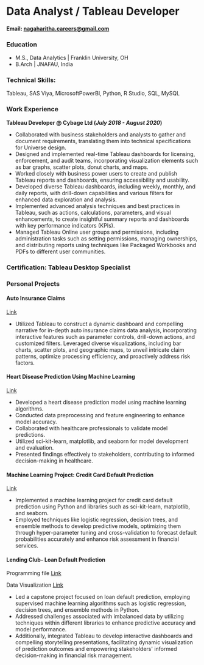 # Data Analyst / Tableau Developer

#### Email: nagaharitha.careers@gmail.com

### Education
- M.S., Data Analytics	| Franklin University, OH
- B.Arch | JNAFAU, India

### Technical Skills: 
Tableau,  SAS Viya, MicrosoftPowerBI, Python, R Studio, SQL, MySQL

### Work Experience
**Tableau Developer @ Cybage Ltd (_July 2018 - August 2020_)**

- Collaborated with business stakeholders and analysts to gather and document requirements, translating them into technical specifications for Universe design.
- Designed and implemented real-time Tableau dashboards for licensing, enforcement, and audit teams, incorporating visualization elements such as bar graphs, scatter plots, donut charts, and maps.
- Worked closely with business power users to create and publish Tableau reports and dashboards, ensuring accessibility and usability.
- Developed diverse Tableau dashboards, including weekly, monthly, and daily reports, with drill-down capabilities and various filters for enhanced data exploration and analysis.
- Implemented advanced analysis techniques and best practices in Tableau, such as actions, calculations, parameters, and visual enhancements, to create insightful summary reports and dashboards with key performance indicators (KPIs).
- Managed Tableau Online user groups and permissions, including administration tasks such as setting permissions, managing ownerships, and distributing reports using techniques like Packaged Workbooks and PDFs to different user communities.

### Certification: Tableau Desktop Specialist

### Personal Projects
#### Auto Insurance Claims
[Link](https://public.tableau.com/app/profile/naga.haritha.kj/viz/AutoInsuranceClaims_17087485990960/AutoInsuarnceStory#1)
- Utilized Tableau to construct a dynamic dashboard and compelling narrative for in-depth auto insurance claims data analysis, incorporating interactive features such as parameter controls, drill-down actions, and customized filters. Leveraged diverse visualizations, including bar charts, scatter plots, and geographic maps, to unveil intricate claim patterns, optimize processing efficiency, and proactively address risk factors.

#### Heart Disease Prediction Using Machine Learning
[Link](https://github.com/naga-kj/portfolio/blob/main/Prediction_of_Heart_Disease_.ipynb)
- Developed a heart disease prediction model using machine learning algorithms.
- Conducted data preprocessing and feature engineering to enhance model accuracy.
- Collaborated with healthcare professionals to validate model predictions.
- Utilized sci-kit-learn, matplotlib, and seaborn for model development and evaluation.
- Presented findings effectively to stakeholders, contributing to informed decision-making in healthcare.
  
#### Machine Learning Project: Credit Card Default Prediction
[Link](https://github.com/naga-kj/portfolio/blob/main/Prediction_CreditCard_Default_Group3.ipynb) 
- Implemented a machine learning project for credit card default prediction using Python and libraries such as sci-kit-learn, matplotlib, and seaborn. 
- Employed techniques like logistic regression, decision trees, and ensemble methods to develop predictive models, optimizing them through hyper-parameter tuning and cross-validation to forecast default probabilities accurately and enhance risk assessment in financial services.

#### Lending Club- Loan Default Prediction
Programming file
[Link](https://github.com/naga-kj/portfolio/blob/main/FinalCopy_Loan_Default_Prediction_Kolike01_1.ipynb)

Data Visualization
[Link](https://public.tableau.com/app/profile/naga.haritha.kj/viz/LendingClub_LoanDefault_Final/Story1)
- Led a capstone project focused on loan default prediction, employing supervised machine learning algorithms such as logistic regression, decision trees, and ensemble methods in Python.
- Addressed challenges associated with imbalanced data by utilizing techniques within different libraries to enhance predictive accuracy and model performance.
- Additionally, integrated Tableau to develop interactive dashboards and compelling storytelling presentations, facilitating dynamic visualization of prediction outcomes and empowering stakeholders' informed decision-making in financial risk management.
